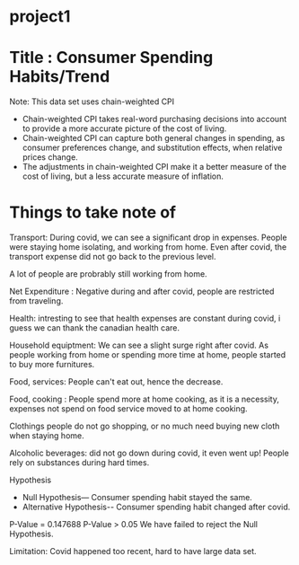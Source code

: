 # project1

# Title : Consumer Spending Habits/Trend

Note: This data set uses chain-weighted CPI
-   Chain-weighted CPI takes real-word purchasing decisions into account to provide a more accurate picture of the cost of living.
-   Chain-weighted CPI can capture both general changes in spending, as consumer preferences change, and substitution effects, when relative prices change.
-   The adjustments in chain-weighted CPI make it a better measure of the cost of living, but a less accurate measure of inflation.




# Things to take note of

Transport: During covid, we can see a significant drop in expenses.
People were staying home isolating, and working from home. Even after 
covid, the transport expense did not go back to the previous level.

A lot of people are probrably still working from home.

Net Expenditure : Negative during and after covid, people are restricted from traveling.

Health: intresting to see that health expenses are constant during covid, i guess we can thank the canadian health care.

Household equiptment: We can see a slight surge right after covid. As people working from home or spending more time at home,
people started to buy more furnitures.

Food, services: People can't eat out, hence the decrease.

Food, cooking : People spend more at home cooking, as it is a necessity, expenses not spend on food service moved to at home cooking.

Clothings people do not go shopping, or no much need buying new cloth when staying home.

Alcoholic beverages: did not go down during covid, it even went up! People rely on substances during hard times.


Hypothesis
-   Null Hypothesis— Consumer spending habit stayed the same.
-   Alternative Hypothesis-- Consumer spending habit changed after covid.

P-Value = 0.147688
P-Value > 0.05
We have failed to reject the Null Hypothesis.

Limitation: Covid happened too recent, hard to have large data set.
